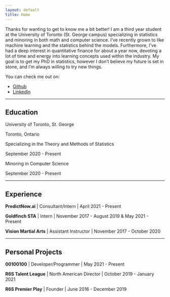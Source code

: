 ```yaml
---
layout: default
title: Home
---
```

<p class="message">
  Thanks for wanting to get to know me a bit better! I am a third year student at the University of Toronto (St. George campus) specializing in statistics and minoring in both math and computer science. I’ve recently grown to like machine learning and the statistics behind the models. Furthermore, I’ve had a deep interest in quantitative finance for about a year now, devoting a lot of time and energy into learning concepts used within the industry. My goal is to get my PhD in statistics, however I don’t believe my future is set in stone, and I’m always willing to try new things.


</p>


You can check me out on:

* [Github](https://github.com/Vincentcchu)
* [LinkedIn](https://www.linkedin.com/in/vincentsmcchu/)

---

## Education

<div class="line">
    <p class="line-left">University of Toronto, St. George</p>
    <p class="line-right">Toronto, Ontario</p>
</div>

<div class="line">
    <p class="line-left">Specializing in the Theory and Methods of Statistics</p>
    <p class="line-right">September 2020 - Present</p>
</div>

<div class="line">
    <p class="line-left">Minoring in Computer Science</p>
    <p class="line-right">September 2020 - Present</p>
</div>




---


## Experience

**PredictNow.ai** | Consultant/Intern | April 2021 - Present

**Goldfinch STA** | Intern | November 2017 - August 2019 & May 2021 - Present

**Vision Martial Arts** | Assistant Instructor | November 2017 - October 2020


---



## Personal Projects

**00100100** | Developer/Programmer | May 2021 - Present

**R6S Talent League** | North American Director | October 2019 - January 2021

**R6S Premier Play** | Founder | June 2016 - December 2019

